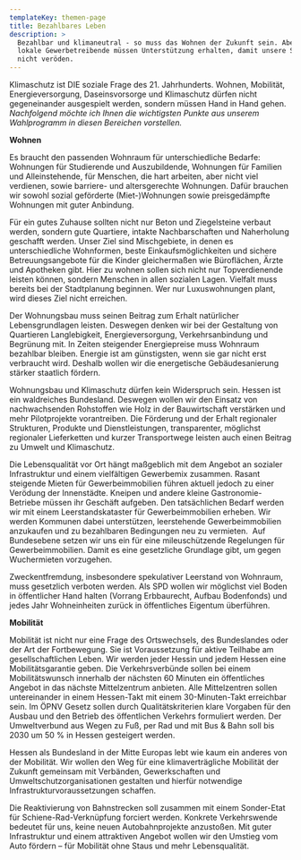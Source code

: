 ```yaml
---
templateKey: themen-page
title: Bezahlbares Leben
description: >
  Bezahlbar und klimaneutral - so muss das Wohnen der Zukunft sein. Aber auch
  lokale Gewerbetreibende müssen Unterstützung erhalten, damit unsere Stadtteile
  nicht veröden.
---
```

Klimaschutz ist DIE soziale Frage des 21. Jahrhunderts. Wohnen, Mobilität, Energieversorgung, Daseinsvorsorge und Klimaschutz dürfen nicht gegeneinander ausgespielt werden, sondern müssen Hand in Hand gehen. *Nachfolgend möchte ich Ihnen die wichtigsten Punkte aus unserem Wahlprogramm in diesen Bereichen vorstellen.* 

**Wohnen**

Es braucht den passenden Wohnraum für unterschiedliche Bedarfe: Wohnungen für Studierende und Auszubildende, Wohnungen für Familien und Alleinstehende, für Menschen, die hart arbeiten, aber nicht viel verdienen, sowie barriere- und altersgerechte Wohnungen. Dafür brauchen wir sowohl sozial geförderte (Miet-)Wohnungen sowie preisgedämpfte Wohnungen mit guter Anbindung. 

Für ein gutes Zuhause sollten nicht nur Beton und Ziegelsteine verbaut werden, sondern gute Quartiere, intakte Nachbarschaften und Naherholung geschafft werden. Unser Ziel sind Mischgebiete, in denen es unterschiedliche Wohnformen, beste Einkaufsmöglichkeiten und sichere Betreuungsangebote für die Kinder gleichermaßen wie Büroflächen, Ärzte und Apotheken gibt. Hier zu wohnen sollen sich nicht nur Topverdienende leisten können, sondern Menschen in allen sozialen Lagen. Vielfalt muss bereits bei der Stadtplanung beginnen. Wer nur Luxuswohnungen plant, wird dieses Ziel nicht erreichen. 

Der Wohnungsbau muss seinen Beitrag zum Erhalt natürlicher Lebensgrundlagen leisten. Deswegen denken wir bei der Gestaltung von Quartieren Langlebigkeit, Energieversorgung, Verkehrsanbindung und Begrünung mit. In Zeiten steigender Energiepreise muss Wohnraum bezahlbar bleiben. Energie ist am günstigsten, wenn sie gar nicht erst verbraucht wird. Deshalb wollen wir die energetische Gebäudesanierung stärker staatlich fördern. 

Wohnungsbau und Klimaschutz dürfen kein Widerspruch sein. Hessen ist ein waldreiches Bundesland. Deswegen wollen wir den Einsatz von nachwachsenden Rohstoffen wie Holz in der Bauwirtschaft verstärken und mehr Pilotprojekte vorantreiben. Die Förderung und der Erhalt regionaler Strukturen, Produkte und Dienstleistungen, transparenter, möglichst regionaler Lieferketten und kurzer Transportwege leisten auch einen Beitrag zu Umwelt und Klimaschutz.

Die Lebensqualität vor Ort hängt maßgeblich mit dem Angebot an sozialer Infrastruktur und einem vielfältigen Gewerbemix zusammen. Rasant steigende Mieten für Gewerbeimmobilien führen aktuell jedoch zu einer Verödung der Innenstädte. Kneipen und andere kleine Gastronomie-Betriebe müssen ihr Geschäft aufgeben. Den tatsächlichen Bedarf werden wir mit einem Leerstandskataster für Gewerbeimmobilien erheben. Wir werden Kommunen dabei unterstützen, leerstehende Gewerbeimmobilien anzukaufen und zu bezahlbaren Bedingungen neu zu vermieten.  Auf Bundesebene setzen wir uns ein für eine mileuschützende Regelungen für Gewerbeimmobilien. Damit es eine gesetzliche Grundlage gibt, um gegen Wuchermieten vorzugehen.

Zweckentfremdung, insbesondere spekulativer Leerstand von Wohnraum, muss gesetzlich verboten werden. Als SPD wollen wir möglichst viel Boden in öffentlicher Hand halten (Vorrang Erbbaurecht, Aufbau Bodenfonds) und jedes Jahr Wohneinheiten zurück in öffentliches Eigentum überführen. 

**Mobilität**

Mobilität ist nicht nur eine Frage des Ortswechsels, des Bundeslandes oder der Art der Fortbewegung. Sie ist Voraussetzung für aktive Teilhabe am gesellschaftlichen Leben. Wir werden jeder Hessin und jedem Hessen eine Mobilitätsgarantie geben. Die Verkehrsverbünde sollen bei einem Mobilitätswunsch innerhalb der nächsten 60 Minuten ein öffentliches Angebot in das nächste Mittelzentrum anbieten. Alle Mittelzentren sollen untereinander in einem Hessen-Takt mit einem 30-Minuten-Takt erreichbar sein. Im ÖPNV Gesetz sollen durch Qualitätskriterien klare Vorgaben für den Ausbau und den Betrieb des öffentlichen Verkehrs formuliert werden. Der Umweltverbund aus Wegen zu Fuß, per Rad und mit Bus & Bahn soll bis 2030 um 50 % in Hessen gesteigert werden. 

Hessen als Bundesland in der Mitte Europas lebt wie kaum ein anderes von der Mobilität. Wir wollen den Weg für eine klimaverträgliche Mobilität der Zukunft gemeinsam mit Verbänden, Gewerkschaften und Umweltschutzorganisationen gestalten und hierfür notwendige Infrastrukturvoraussetzungen schaffen. 

Die Reaktivierung von Bahnstrecken soll zusammen mit einem Sonder-Etat für Schiene-Rad-Verknüpfung forciert werden. Konkrete Verkehrswende bedeutet für uns, keine neuen Autobahnprojekte anzustoßen. Mit guter Infrastruktur und einem attraktiven Angebot wollen wir den Umstieg vom Auto fördern – für Mobilität ohne Staus und mehr Lebensqualität.